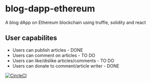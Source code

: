 # blog-dapp-ethereum
A blog dApp on Ethereum blockchain using truffle, solidity and react

## User capabilites
* Users can publish articles - DONE
* Users can comment on articles - TO DO
* Users can like/dislike articles/comments - TO DO
* Users can donate to comment/article writer - DONE

[![CircleCI](https://circleci.com/gh/YessineAmor/blog-dapp-ethereum/tree/master.svg?style=shield)](https://circleci.com/gh/YessineAmor/blog-dapp-ethereum/tree/master)
